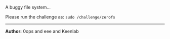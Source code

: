 A buggy file system…

Please run the challenge as: `sudo /challenge/zerofs`

---
**Author:** 0ops and eee and Keenlab